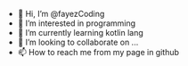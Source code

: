 - 👋 Hi, I’m @fayezCoding
- 👀 I’m interested in programming
- 🌱 I’m currently learning kotlin lang
- 💞️ I’m looking to collaborate on ...
- 📫 How to reach me from my page in github

<!---
faizsss/faizsss is a ✨ special ✨ repository because its `README.md` (this file) appears on your GitHub profile.
You can click the Preview link to take a look at your changes.
--->
